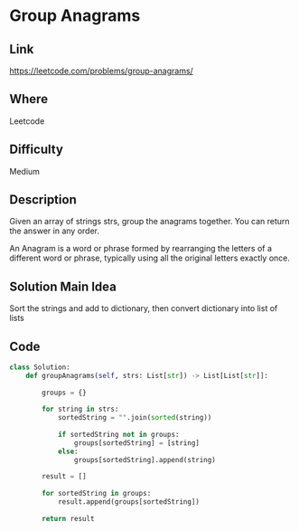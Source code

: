 # Group Anagrams

## Link

https://leetcode.com/problems/group-anagrams/

## Where

Leetcode

## Difficulty

Medium

## Description

Given an array of strings strs, group the anagrams together. You can return the answer in any order.

An Anagram is a word or phrase formed by rearranging the letters of a different word or phrase, typically using all the original letters exactly once.

## Solution Main Idea

Sort the strings and add to dictionary, then convert dictionary into list of lists


## Code

```python
class Solution:
    def groupAnagrams(self, strs: List[str]) -> List[List[str]]:
        
        groups = {}
        
        for string in strs:
            sortedString = "".join(sorted(string))
            
            if sortedString not in groups:
                groups[sortedString] = [string]
            else:
                groups[sortedString].append(string)
        
        result = []
        
        for sortedString in groups:
            result.append(groups[sortedString])
        
        return result
```
